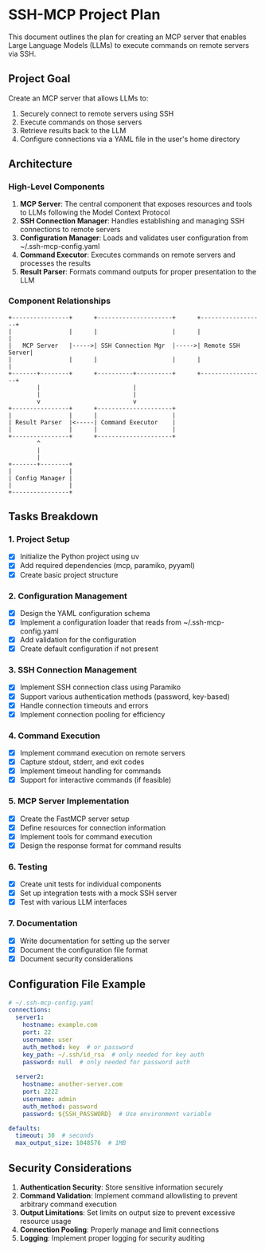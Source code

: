 # SSH-MCP Project Plan

This document outlines the plan for creating an MCP server that enables Large Language Models (LLMs) to execute commands on remote servers via SSH.

## Project Goal

Create an MCP server that allows LLMs to:
1. Securely connect to remote servers using SSH
2. Execute commands on those servers
3. Retrieve results back to the LLM
4. Configure connections via a YAML file in the user's home directory

## Architecture

### High-Level Components

1. **MCP Server**: The central component that exposes resources and tools to LLMs following the Model Context Protocol
2. **SSH Connection Manager**: Handles establishing and managing SSH connections to remote servers
3. **Configuration Manager**: Loads and validates user configuration from ~/.ssh-mcp-config.yaml
4. **Command Executor**: Executes commands on remote servers and processes the results
5. **Result Parser**: Formats command outputs for proper presentation to the LLM

### Component Relationships

```
+----------------+      +---------------------+      +------------------+
|                |      |                     |      |                  |
|   MCP Server   |----->| SSH Connection Mgr  |----->| Remote SSH Server|
|                |      |                     |      |                  |
+-------+--------+      +----------+----------+      +------------------+
        |                          |
        |                          |
        v                          v
+----------------+      +---------------------+
|                |      |                     |
| Result Parser  |<-----| Command Executor    |
|                |      |                     |
+----------------+      +---------------------+
        ^
        |
        |
+-------+--------+
|                |
| Config Manager |
|                |
+----------------+
```

## Tasks Breakdown

### 1. Project Setup
- [x] Initialize the Python project using uv
- [x] Add required dependencies (mcp, paramiko, pyyaml)
- [x] Create basic project structure

### 2. Configuration Management
- [x] Design the YAML configuration schema
- [x] Implement a configuration loader that reads from ~/.ssh-mcp-config.yaml
- [x] Add validation for the configuration
- [x] Create default configuration if not present

### 3. SSH Connection Management
- [x] Implement SSH connection class using Paramiko
- [x] Support various authentication methods (password, key-based)
- [x] Handle connection timeouts and errors
- [x] Implement connection pooling for efficiency

### 4. Command Execution
- [x] Implement command execution on remote servers
- [x] Capture stdout, stderr, and exit codes
- [x] Implement timeout handling for commands
- [x] Support for interactive commands (if feasible)

### 5. MCP Server Implementation
- [x] Create the FastMCP server setup
- [x] Define resources for connection information
- [x] Implement tools for command execution
- [x] Design the response format for command results

### 6. Testing
- [x] Create unit tests for individual components
- [x] Set up integration tests with a mock SSH server
- [x] Test with various LLM interfaces

### 7. Documentation
- [x] Write documentation for setting up the server
- [x] Document the configuration file format
- [x] Document security considerations

## Configuration File Example

```yaml
# ~/.ssh-mcp-config.yaml
connections:
  server1:
    hostname: example.com
    port: 22
    username: user
    auth_method: key  # or password
    key_path: ~/.ssh/id_rsa  # only needed for key auth
    password: null  # only needed for password auth
    
  server2:
    hostname: another-server.com
    port: 2222
    username: admin
    auth_method: password
    password: ${SSH_PASSWORD}  # Use environment variable

defaults:
  timeout: 30  # seconds
  max_output_size: 1048576  # 1MB
```

## Security Considerations

1. **Authentication Security**: Store sensitive information securely
2. **Command Validation**: Implement command allowlisting to prevent arbitrary command execution
3. **Output Limitations**: Set limits on output size to prevent excessive resource usage
4. **Connection Pooling**: Properly manage and limit connections
5. **Logging**: Implement proper logging for security auditing
